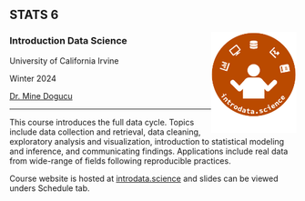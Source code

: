 ## STATS 6
<img src="templates/logo.png" alt="introdata.science logo with a human figure juggling charts, a computer, a database and a book" width="150" align = "right"/>


  
### Introduction Data Science 
University of California Irvine 

Winter 2024

[Dr. Mine Dogucu](https://minedogucu.com)  

    
<hr>

This course introduces the full data cycle. Topics include data collection and retrieval, data cleaning, exploratory analysis and visualization, introduction to statistical modeling and inference, and communicating findings. Applications include real data from wide-range of fields following reproducible practices. 

Course website is hosted at [introdata.science](https://introdata.science) and slides can be viewed unders Schedule tab.

